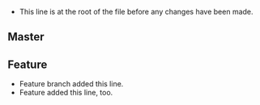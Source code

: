 * This line is at the root of the file before any changes have been made.


Master
-----


Feature
-------
* Feature branch added this line.
* Feature added this line, too.
